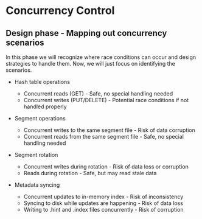 # Concurrency Control

## Design phase - Mapping out concurrency scenarios

In this phase we will recognize where race conditions can occur and design strategies to handle them. Now, we will just focus on identifying the scenarios.

- Hash table operations
  - Concurrent reads (GET) - Safe, no special handling needed
  - Concurrent writes (PUT/DELETE) - Potential race conditions if not handled properly

- Segment operations
  - Concurrent writes to the same segment file - Risk of data corruption
  - Concurrent reads from the same segment file - Safe, no special handling needed

- Segment rotation
  - Concurrent writes during rotation - Risk of data loss or corruption
  - Reads during rotation - Safe, but may read stale data

- Metadata syncing
  - Concurrent updates to in-memory index - Risk of inconsistency
  - Syncing to disk while updates are happening - Risk of data loss
  - Writing to .hint and .index files concurrently - Risk of corruption

